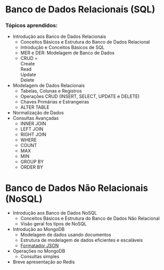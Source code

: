 # Banco de Dados Relacionais (SQL)
### Tópicos aprendidos:
* Introdução aos Banco de Dados Relacionais
    * Conceitos Básicos e Estrutura do Banco de Dados Relacional
    * Introdução e Conceitos Básicos de SQL
    * MER e DER: Modelagem de Banco de Dados
    * CRUD = <br> Create <br> Read <br> Update <br> Delete
* Modelagem de Dados Relacionais
    * Tabelas, Colunas e Registros
    * Operações CRUD (INSERT, SELECT, UPDATE e DELETE)
    * Chaves Primárias e Estrangeiras
    * ALTER TABLE
* Normalização de Dados
* Consultas Avançadas
    * INNER JOIN
    * LEFT JOIN
    * RIGHT JOIN
    * WHERE
    * COUNT
    * MAX
    * MIN
    * GROUP BY
    * ORDER BY

# Banco de Dados Não Relacionais (NoSQL)
* Introdução aos Banco de Dados NoSQL
    * Conceitos Básicos e Estrutura do Banco de Dados Não Relacional
    * Visão geral fos tipos de NoSQL
* Introdução ao MongoDB
    * Modelagem de dados usando documentos
    * Estrutura de modelagem de dados eficientes e escaláveis
    * [Formatador JSON](https://jsonformatter.curiousconcept.com/)
* Operações no MongoDB
    * Consultas simples
* Breve apresentação ao Redis